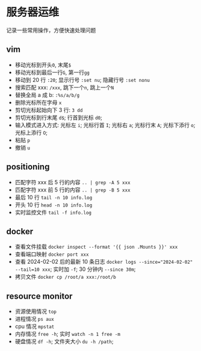 # 服务器运维

记录一些常用操作，方便快速处理问题

## vim

- 移动光标到开头`0`, 末尾`$`
- 移动光标到最后一行`G`, 第一行`gg`
- 移动到 20 行 `:20`; 显示行号 `:set nu`; 隐藏行号 `:set nonu`
- 搜索匹配 xxx: `/xxx`, 跳下一个`n`, 跳上一个`N`
- 替换全局 a 成 b: `:%s/a/b/g`
- 删除光标所在字母 `x`
- 剪切光标起始向下 3 行: `3 dd`
- 剪切光标到行末尾 `d$`; 行首到光标 `d0`;
- 输入模式进入方式: 光标左 `i`; 光标行首 `I`; 光标右 `a`; 光标行末 `A`; 光标下添行 `o`; 光标上添行 `O`;
- 粘贴 `p`
- 撤销 `u`

## positioning

- 匹配字符 xxx 后 5 行的内容 `.. | grep -A 5 xxx`
- 匹配字符 xxx 前 5 行的内容 `.. | grep -B 5 xxx`
- 最后 10 行 `tail -n 10 info.log`
- 开头 10 行 `head -n 10 info.log`
- 实时监控文件 `tail -f info.log`

## docker

- 查看文件挂载 `docker inspect --format '{{ json .Mounts }}' xxx`
- 查看端口映射 `docker port xxx`
- 查看 2024-02-02 后的最新 10 条日志 `docker logs --since="2024-02-02" --tail=10 xxx`; 实时加 `-f`; 30 分钟内 `--since 30m`;
- 拷贝文件 `docker cp /root/a xxx:/root/b`

## resource monitor

- 资源使用情况 `top`
- 进程情况 `ps aux`
- cpu 情况 `mpstat`
- 内存情况 `free -h`; 实时 `watch -n 1 free -m`
- 硬盘情况 `df -h`; 文件夹大小 `du -h /path`;
